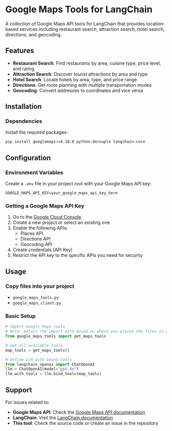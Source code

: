 # Google Maps Tools for LangChain

A collection of Google Maps API tools for LangChain that provides location-based services including restaurant search, attraction search, hotel search, directions, and geocoding.

## Features

- **Restaurant Search**: Find restaurants by area, cuisine type, price level, and rating
- **Attraction Search**: Discover tourist attractions by area and type
- **Hotel Search**: Locate hotels by area, type, and price range
- **Directions**: Get route planning with multiple transportation modes
- **Geocoding**: Convert addresses to coordinates and vice versa

## Installation

### Dependencies

Install the required packages:

```bash
pip install googlemaps>=4.10.0 python-decouple langchain-core
```

## Configuration

### Environment Variables

Create a `.env` file in your project root with your Google Maps API key:

```env
GOOGLE_MAPS_API_KEY=your_google_maps_api_key_here
```

### Getting a Google Maps API Key

1. Go to the [Google Cloud Console](https://console.cloud.google.com/)
2. Create a new project or select an existing one
3. Enable the following APIs:
   - Places API
   - Directions API
   - Geocoding API
4. Create credentials (API Key)
5. Restrict the API key to the specific APIs you need for security

## Usage
### Copy files into your project

- `google_maps_tools.py`
- `google_maps_client.py`

### Basic Setup

```python
# Import Google Maps tools
# Note: Adjust the import path based on where you placed the files in your project
from google_maps_tools import get_maps_tools

# Get all available tools
map_tools = get_maps_tools()

# Define LLM with bound tools
from langchain_openai import ChatOpenAI
llm = ChatOpenAI(model="gpt-4o")
llm_with_tools = llm.bind_tools(map_tools)
```

## Support

For issues related to:
- **Google Maps API**: Check the [Google Maps API documentation](https://developers.google.com/maps)
- **LangChain**: Visit the [LangChain documentation](https://python.langchain.com/)
- **This tool**: Check the source code or create an issue in the repository
